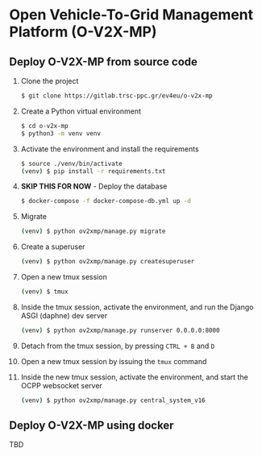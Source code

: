 # Open Vehicle-To-Grid Management Platform (O-V2X-MP)

## Deploy O-V2X-MP from source code

1. Clone the project
    ```sh
    $ git clone https://gitlab.trsc-ppc.gr/ev4eu/o-v2x-mp
    ```

2. Create a Python virtual environment
    ```sh
    $ cd o-v2x-mp
    $ python3 -m venv venv
    ```

3. Activate the environment and install the requirements
    ```sh
    $ source ./venv/bin/activate
    (venv) $ pip install -r requirements.txt
    ```

4. **SKIP THIS FOR NOW** - Deploy the database
    ```sh
    $ docker-compose -f docker-compose-db.yml up -d
    ```

5. Migrate
    ```sh
    (venv) $ python ov2xmp/manage.py migrate
    ```

6. Create a superuser
    ```sh
    (venv) $ python ov2xmp/manage.py createsuperuser
    ```

7. Open a new tmux session
    ```sh
    (venv) $ tmux
    ```

8. Inside the tmux session, activate the environment, and run the Django ASGI (daphne) dev server 
    ```sh
    (venv) $ python ov2xmp/manage.py runserver 0.0.0.0:8000
    ```

9. Detach from the tmux session, by pressing `CTRL + B` and `D`

10. Open a new tmux session by issuing the `tmux` command

11. Inside the new tmux session, activate the environment, and start the OCPP websocket server
    ```sh
    (venv) $ python ov2xmp/manage.py central_system_v16
    ``` 

## Deploy O-V2X-MP using docker
 
TBD
